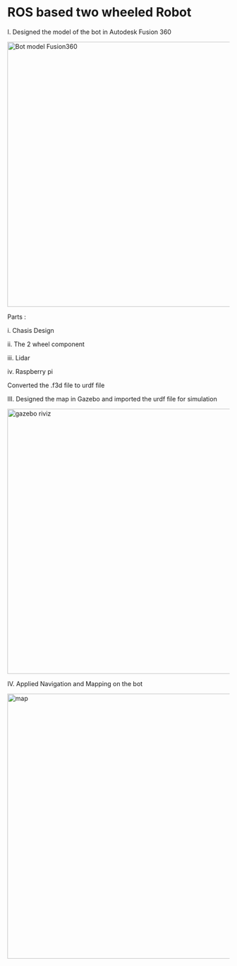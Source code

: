 # ROS based two wheeled Robot

I. Designed the model of the bot in Autodesk Fusion 360

<img width="600" alt="Bot model Fusion360" src="https://user-images.githubusercontent.com/9202531/143669178-2e99b731-6a0c-4a38-804c-10cfb160237a.PNG">

Parts : 

i. Chasis Design

ii.  The 2 wheel component

iii. Lidar

iv. Raspberry pi

Converted the .f3d file to urdf file 

III. Designed the map in Gazebo and imported the urdf file for simulation

<img width="600" alt="gazebo riviz" src="https://user-images.githubusercontent.com/9202531/143669329-5bee0017-0521-47b8-866c-d8f213a87519.PNG">

IV. Applied Navigation and Mapping on the bot

<img width="600" alt="map" src="https://user-images.githubusercontent.com/9202531/143669777-55c65994-93d5-4866-ba67-e514e00a8741.PNG">



